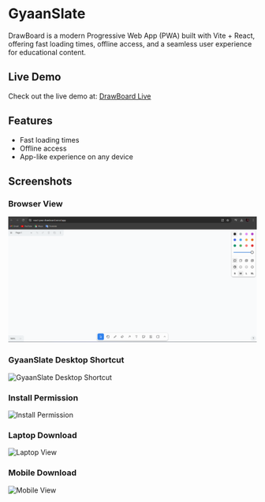 # GyaanSlate

DrawBoard is a modern Progressive Web App (PWA) built with Vite + React, offering fast loading times, offline access, and a seamless user experience for educational content.

## Live Demo

Check out the live demo at: [DrawBoard Live](https://gyann-slate.vercel.app/)

## Features

- Fast loading times
- Offline access
- App-like experience on any device

## Screenshots

### Browser View
![Browser View](./livedemoimages/browser.png)

### GyaanSlate Desktop Shortcut
![GyaanSlate Desktop Shortcut](./livedemoimages/GyannSlateDesktopShortcut.png)

### Install Permission
![Install Permission](./livedemoimages/installpermission.jpeg)

### Laptop Download
![Laptop View](./livedemoimages/laptop.png)

### Mobile Download
![Mobile View](./livedemoimages/mobile.png)
